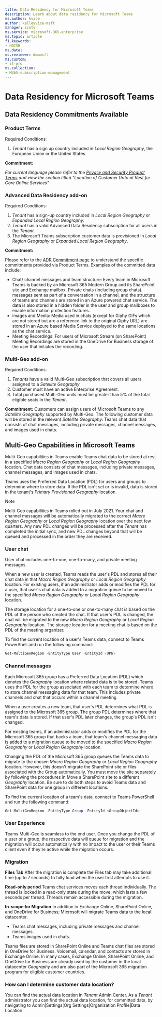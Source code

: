 ```yaml
---
title: Data Residency for Microsoft Teams
description: Learn about data residency for Microsoft Teams
ms.author: kvice
author: kelleyvice-msft
manager: scotv
ms.service: microsoft-365-enterprise
ms.topic: article
f1.keywords:
- NOCSH
ms.date: 
ms.reviewer: dmwmsft
ms.custom:
- it-pro
ms.collection:
- M365-subscription-management
---
```


# Data Residency for Microsoft Teams

## Data Residency Commitments Available

### Product Terms

Required Conditions:

1. _Tenant_ has a sign up country included in _Local Region Geography_, the European Union or the United States.

**Commitment:**

_For current language please refer to the [Privacy and Security Product Terms](https://www.microsoft.com/licensing/terms/product/PrivacyandSecurityTerms/all) and view the section titled "Location of Customer Data at Rest for Core Online Services"._

### Advanced Data Residency add-on

Required Conditions:

1. _Tenant_ has a sign-up country included in _Local Region Geography_ or _Expanded Local Region Geography_.
1. _Tenant_ has a valid Advanced Data Residency subscription for all users in the _Tenant_
1. The Microsoft Teams subscription customer data is provisioned in _Local Region Geography_ or _Expanded Local Region Geography_.

**Commitment:**

Please refer to the [ADR Commitment page](m365-dr-commitments.md#microsoft-teams) to understand the specific commitments provided via Product Terms.  Examples of the committed data include:

- Chat/ channel messages and team structure: Every team in Microsoft Teams is backed by an Microsoft 365 Modern Group and its SharePoint site and Exchange mailbox. Private chats (including group chats), messages sent as part of a conversation in a channel, and the structure of teams and channels are stored in an Azure powered chat service. The data is also stored in a hidden folder in the user and group mailboxes to enable information protection features.  
- Images and Media: Media used in chats (except for Giphy GIFs which are not stored but are a reference link to the original Giphy URL) are stored in an Azure based Media Service deployed to the same locations as the chat service.
- Meeting Recordings: For users of Microsoft Stream (on SharePoint) Meeting Recordings are stored in the OneDrive for Business storage of the user that initiates the recording.

### Multi-Geo add-on

Required Conditions:

1. _Tenants_ have a valid Multi-Geo subscription that covers all users assigned to a _Satellite Geography_
1. Customer must have an active Enterprise Agreement.
1. Total purchased Multi-Geo units must be greater than 5% of the total eligible seats in the _Tenant_.

**Commitment:**
Customers can assign users of Microsoft Teams to any _Satellite Geography_ supported by Multi-Geo. The following customer data will be stored in the relevant _Satellite Geography_: Teams chat data that consists of chat messages, including private messages, channel messages, and images used in chats.

## Multi-Geo Capabilities in Microsoft Teams

Multi-Geo capabilities in Teams enable Teams chat data to be stored at rest in a specified _Macro Region Geography_ or _Local Region Geography_ location. Chat data consists of chat messages, including private messages, channel messages, and images used in chats.

Teams uses the Preferred Data Location (PDL) for users and groups to determine where to store data. If the PDL isn't set or is invalid, data is stored in the tenant's _Primary Provisioned Geography_ location.

>[!NOTE]
>Multi-Geo capabilities in Teams rolled out in July 2021. Your chat and channel messages will be automatically migrated to the correct _Macro Region Geography_ or _Local Region Geography_ location over the next few quarters. Any new PDL changes will be processed after the _Tenant_ has completed the initial sync, and new PDL changes beyond that will be queued and processed in the order they are received.

### User chat

User chat includes one-to-one, one-to-many, and private meeting messages.

When a new user is created, Teams reads the user's PDL and stores all their chat data in that _Macro Region Geography_ or _Local Region Geography_ location.
For existing users, if an administrator adds or modifies the PDL for a user, that user's chat data is added to a migration queue to be moved to the specified _Macro Region Geography_ or _Local Region Geography_ location.

The storage location for a one-to-one or one-to-many chat is based on the PDL of the person who created the chat. If that user's PDL is changed, the chat will be migrated to the new _Macro Region Geography_ or _Local Region Geography_ location. The storage location for a meeting chat is based on the PDL of the meeting organizer.

To find the current location of a user's Teams data, connect to Teams PowerShell and run the following command:

```PowerShell
Get-MultiGeoRegion -EntityType User -EntityId <UPN>
```

### Channel messages

Each Microsoft 365 group has a Preferred Data Location (PDL) which denotes the _Geography_ location where related data is to be stored. Teams uses the PDL for the group associated with each team to determine where to store channel messaging data for that team. This includes private channels and chat that occurs within a channel meeting.

When a user creates a new team, that user's PDL determines what PDL is assigned to the Microsoft 365 group. The group PDL determines where that team's data is stored. If that user's PDL later changes, the group's PDL isn't changed.

For existing teams, if an administrator adds or modifies the PDL for the Microsoft 365 group that backs a team, that team's channel messaging data is added to a migration queue to be moved to the specified _Macro Region Geography_ or _Local Region Geography_ location.

Changing the PDL of the Microsoft 365 group queues the Teams data to migrate to the chosen _Macro Region Geography_ or _Local Region Geography_ location. However, this doesn't migrate the SharePoint site or files associated with the Group automatically. You must move the site separately by following the procedures in Move a SharePoint site to a different _Geography_ location. Be sure to do both steps to avoid Teams data and SharePoint data for one group in different locations.

To find the current location of a team's data, connect to Teams PowerShell and run the following command:

```PowerShell
Get-MultiGeoRegion -EntityType Group -EntityId <GroupObjectId>
```

### User Experience

Teams Multi-Geo is seamless to the end user. Once you change the PDL of a user or a group, the respective data will queue for migration and the migration will occur automatically with no impact to the user or their Teams client even if they're active while the migration occurs.

### Migration

**Files Tab**
After the migration is complete the Files tab may take additional time (up to 7 seconds) to fully load when the user first attempts to use it.

**Read-only period**
Teams chat services moves each thread individually. The thread is locked in a read-only state during the move, which lasts a few seconds per thread. Threads remain accessible during the migration.

**In-scope for Migration**
In addition to Exchange Online, SharePoint Online, and OneDrive for Business; Microsoft will migrate Teams data to the local datacenter.

- Teams chat messages, including private messages and channel messages.
- Teams images used in chats.

Teams files are stored in SharePoint Online and Teams chat files are stored in OneDrive for Business. Voicemail, calendar, and contacts are stored in Exchange Online. In many cases, Exchange Online, SharePoint Online, and OneDrive for Business are already used by the customer in the local datacenter _Geography_ and are also part of the Microsoft 365 migration program for eligible customer countries.

### How can I determine customer data location?
You can find the actual data location in _Tenant_ Admin Center. As a _Tenant_ administrator you can find the actual data location, for committed data, by navigating to Admin|Settings|Org Settings|Organization Profile|Data Location.
